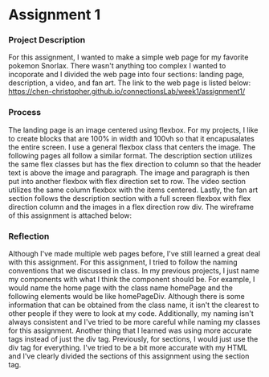 # Assignment 1


### Project Description

For this assignment, I wanted to make a simple web page for my favorite pokemon Snorlax. There wasn't anything too complex I wanted to incoporate and I divided the web page into four sections: landing page, description, a video, and fan art. The link to the web page is listed below: 
https://chen-christopher.github.io/connectionsLab/week1/assignment1/

### Process

The landing page is an image centered using flexbox. For my projects, I like to create blocks that are 100% in width and 100vh so that it encapusalates the entire screen. I use a general flexbox class that centers the image. The following pages all follow a similar format. The description section utilizes the same flex classes but has the flex direction to column so that the header text is above the image and paragraph. The image and paragraph is then put into another flexbox with flex direction set to row. The video section utilizes the same column flexbox with the items centered. Lastly, the fan art section follows the description section with a full screen flexbox with flex direction column and the images in a flex direction row div. The wireframe of this assignment is attached below: 

### Reflection

Although I've made multiple web pages before, I've still learned a great deal with this assignment. For this assignment, I tried to follow the naming conventions that we discussed in class. In my previous projects, I just name my components with what I think the component should be. For example, I would name the home page with the class name homePage and the following elements would be like homePageDiv. Although there is some information that can be obtained from the class name, it isn't the clearest to other people if they were to look at my code. Additionally, my naming isn't always consistent and I've tried to be more careful while naming my classes for this assignment. Another thing that I learned was using more accurate tags instead of just the div tag. Previously, for sections, I would just use the div tag for everything. I've tried to be a bit more accurate with my HTML and I've clearly divided the sections of this assignment using the section tag. 